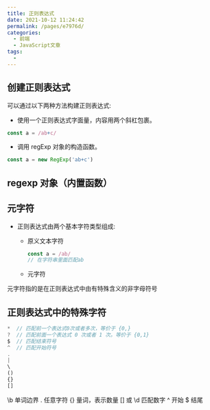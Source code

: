 ```yaml
---
title: 正则表达式
date: 2021-10-12 11:24:42
permalink: /pages/e7976d/
categories:
  - 前端
  - JavaScript文章
tags:
  -
---
```


## 创建正则表达式

可以通过以下两种方法构建正则表达式:

- 使用一个正则表达式字面量，内容用两个斜杠包裹。

```js
const a = /ab+c/
```

- 调用 regExp 对象的构造函数。

```js
const a = new RegExp('ab+c')
```

## regexp 对象（内置函数）

## 元字符

- 正则表达式由两个基本字符类型组成:

  - 原义文本字符

    ```js
    const a = /ab/
    // 在字符串里面匹配ab
    ```

  - 元字符

元字符指的是在正则表达式中由有特殊含义的非字母符号

## 正则表达式中的特殊字符

```js
*  // 匹配前一个表达式0次或者多次，等价于 {0,}
?  // 匹配前面一个表达式 0 次或者 1 次。等价于 {0,1}
$  // 匹配结束符号
^  // 匹配开始符号
.
|
\
()
{}
[]

```

\b 单词边界
. 任意字符
{} 量词，表示数量
[] 或
\d 匹配数字
^ 开始
\$ 结尾
